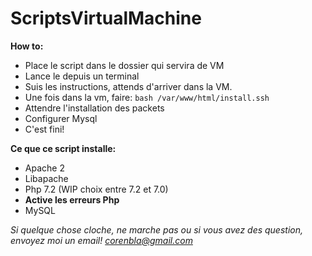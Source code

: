 # ScriptsVirtualMachine

**How to:**

- Place le script dans le dossier qui servira de VM
- Lance le depuis un terminal
- Suis les instructions, attends d'arriver dans la VM.
- Une fois dans la vm, faire: `bash /var/www/html/install.ssh`
- Attendre l'installation des packets
- Configurer Mysql
- C'est fini!

**Ce que ce script installe:**

- Apache 2
- Libapache
- Php 7.2 (WIP choix entre 7.2 et 7.0)
- **Active les erreurs Php**
- MySQL

*Si quelque chose cloche, ne marche pas ou si vous avez des question, envoyez moi un email!  corenbla@gmail.com*
